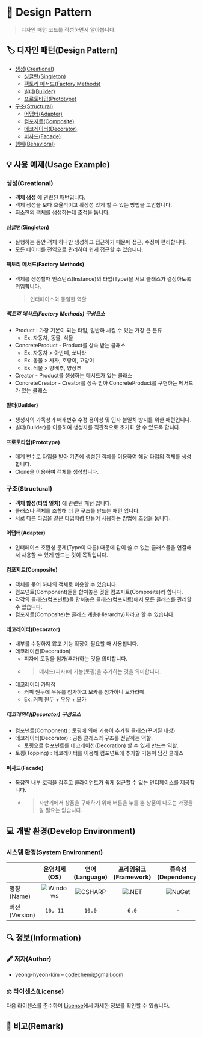 # 📕 Design Pattern

> 디자인 패턴 코드를 작성하면서 알아봅니다.

## 🏷️ 디자인 패턴(Design Pattern)

- [생성(Creational)](#생성(Creational))
  - [싱글턴(Singleton)](#싱글턴(Singleton))
  - [팩토리 메서드(Factory Methods)](#팩토리-메서드(Factory-Methods))
  - [빌더(Builder)](#빌더(Builder))
  - [프로토타입(Prototype)](#프로토타입(Prototype))
- [구조(Structural)](#구조(Structural))
  - [어댑터(Adapter)](#어댑터(Adapter))
  - [컴포지트(Composite)](#컴포지트(Composite))
  - [데코레이터(Decorator)](#데코레이터(Decorator))
  - [퍼사드(Facade)](#퍼사드(Facade))
- [행위(Behavioral)](#기능)

## 💡 사용 예제(Usage Example)

### 생성(Creational)

- __객체 생성__ 에 관련된 패턴입니다.
- 객체 생성을 보다 효율적이고 확장성 있게 할 수 있는 방법을 고안합니다.
- 최소한의 객체를 생성하는데 초점을 둡니다.

#### 싱글턴(Singleton)

- 실행하는 동안 객체 하나만 생성하고 접근하기 때문에 접근, 수정이 편리합니다.
- 모든 데이터를 전역으로 관리하여 쉽게 접근할 수 있습니다.

#### 팩토리 메서드(Factory Methods)

- 객체를 생성할때 인스턴스(Instance)의 타입(Type)을 서브 클래스가 결정하도록 위임합니다.
    > 인터페이스와 동일한 역할

##### 팩토리 메서드(Factory Methods) 구성요소

- Product : 가장 기본이 되는 타입, 일반화 시킬 수 있는 가장 큰 분류
  - Ex. 자동차, 동물, 식물
- ConcreteProduct - Product를 상속 받는 클래스
  - Ex. 자동차 > 아반떼, 쏘나타
  - Ex. 동물 > 사자, 호랑이, 고양이
  - Ex. 식물 > 양배추, 양상추
- Creator - Product를 생성하는 메서드가 있는 클래스
- ConcreteCreator - Creator를 상속 받아 ConcreteProduct를 구현하는 메서드가 있는 클래스

#### 빌더(Builder)

- 생성자의 가독성과 매개변수 수정 용이성 및 인자 불일치 방지를 위한 패턴입니다.
- 빌더(Builder)를 이용하여 생성자를 직관적으로 초기화 할 수 있도록 합니다.

#### 프로토타입(Prototype)

- 매계 변수로 타입을 받아 기존에 생성된 객체를 이용하여 해당 타입의 객체를 생성합니다.
- Clone을 이용하여 객체를 생성합니다.

### 구조(Structural)

- __객체 합성(타입 일치)__ 에 관련된 패턴 입니다.
- 클래스나 객체를 조합해 더 큰 구조를 만드는 패턴 입니다.
- 서로 다른 타입을 같은 타입처럼 만들어 사용하는 방법에 초점을 둡니다.

#### 어댑터(Adapter)

- 인터페이스 호환성 문제(Type이 다른) 때문에 같이 쓸 수 없는 클래스들을 연결해서 사용할 수 있게 만드는 것이 목적입니다.

#### 컴포지트(Composite)

- 객체를 묶어 하나의 객체로 이용할 수 있습니다.
- 컴포넌트(Component)들을 합쳐놓은 것을 컴포지트(Composite)라 합니다.
- 각각의 클래스(컴포넌트)들 합쳐놓은 클래스(컴포지트)에서 모든 클래스를 관리할 수 있습니다.
- 컴포지트(Composite)는 클래스 계층(Hierarchy)화라고 할 수 있습니다.

#### 데코레이터(Decorator)

- 내부를 수정하지 않고 기능 확장이 필요할 때 사용합니다.
- 데코레이션(Decoration)
  - 피자에 토핑을 첨가(추가)하는 것을 의미합니다.
  - > 메서드(피자)에 기능(토핑)을 추가하는 것을 의미합니다.
- 데코레이터 카페점
  - 커피 원두에 우유를 첨가하고 모카를 첨가하니 모카라떼.
  - Ex. 커피 원두 + 우유 + 모카

##### 데코레이터(Decorator) 구성요소

- 컴포넌트(Component)   : 토핑에 의해 기능이 추가될 클래스(꾸며질 대상)
- 데코레이터(Decorator) : 공통 클래스의 구조를 전달하는 역할.
  - 토핑으로 컴포넌트를 데코레이션(Decoration) 할 수 있게 만드는 역할.
- 토핑(Topping)         : 데코레이터를 이용해 컴포넌트에 추가할 기능이 담긴 클래스

#### 퍼사드(Facade)

- 복잡한 내부 로직을 감추고 클라이언트가 쉽게 접근할 수 있는 인터페이스를 제공합니다.
  - > 자판기에서 상품을 구매하기 위해 버튼을 누를 뿐 상품이 나오는 과정을 알 필요는 없습니다.

## 💻 개발 환경(Develop Environment)

### 시스템 환경(System Environment)

||운영체제(OS)|언어(Language)|프레임워크(Framework)|종속성(Dependency)|
|-|:-:|:-:|:-:|:-:|
|명칭(Name)|![Windows](https://img.shields.io/badge/Windows-0078D6?style=flat-square&logo=Windows&logoColor=white)|![CSHARP](https://img.shields.io/badge/CSHARP-239120?style=flat-square&logo=CSharp&logoColor=white)|![.NET](https://img.shields.io/badge/.NET-512BD4?style=flat-square&logo=.NET&logoColor=white)|![NuGet](https://img.shields.io/badge/NUGET-004880?style=flat-square&logo=NuGet&logoColor=white)|
|버전(Version)|`10, 11`|`10.0`|`6.0`|`-`|

## 🔍 정보(Information)

### 🖋️ 저자(Author)

- yeong-hyeon-kim – codechemi@gmail.com

### ⚖️ 라이센스(License)

다음 라이센스를 준수하며 [License](./License)에서 자세한 정보를 확인할 수 있습니다.

## 📖 비고(Remark)

